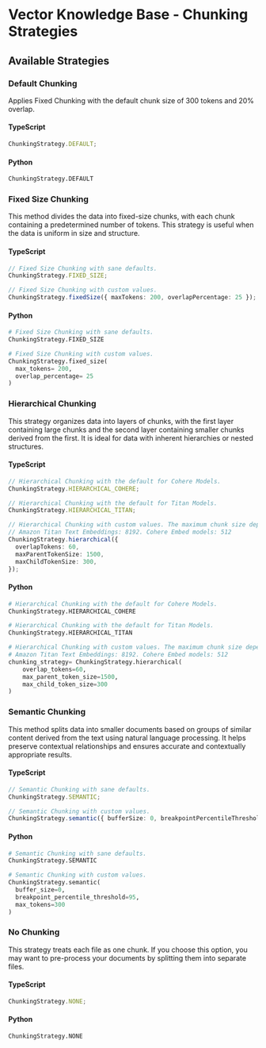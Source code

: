 # Vector Knowledge Base - Chunking Strategies

## Available Strategies

### Default Chunking

Applies Fixed Chunking with the default chunk size of 300 tokens and 20% overlap.

#### TypeScript

```ts
ChunkingStrategy.DEFAULT;
```

#### Python

```python
ChunkingStrategy.DEFAULT
```

### Fixed Size Chunking

This method divides the data into fixed-size chunks, with each chunk
containing a predetermined number of tokens. This strategy is useful when the data is uniform
in size and structure.

#### TypeScript

```ts
// Fixed Size Chunking with sane defaults.
ChunkingStrategy.FIXED_SIZE;

// Fixed Size Chunking with custom values.
ChunkingStrategy.fixedSize({ maxTokens: 200, overlapPercentage: 25 });
```

#### Python

```python
# Fixed Size Chunking with sane defaults.
ChunkingStrategy.FIXED_SIZE

# Fixed Size Chunking with custom values.
ChunkingStrategy.fixed_size(
  max_tokens= 200,
  overlap_percentage= 25
)
```

### Hierarchical Chunking

This strategy organizes data into layers of chunks, with the first
layer containing large chunks and the second layer containing smaller chunks derived from the first.
It is ideal for data with inherent hierarchies or nested structures.

#### TypeScript

```ts
// Hierarchical Chunking with the default for Cohere Models.
ChunkingStrategy.HIERARCHICAL_COHERE;

// Hierarchical Chunking with the default for Titan Models.
ChunkingStrategy.HIERARCHICAL_TITAN;

// Hierarchical Chunking with custom values. The maximum chunk size depends on the model.
// Amazon Titan Text Embeddings: 8192. Cohere Embed models: 512
ChunkingStrategy.hierarchical({
  overlapTokens: 60,
  maxParentTokenSize: 1500,
  maxChildTokenSize: 300,
});
```

#### Python

```python
# Hierarchical Chunking with the default for Cohere Models.
ChunkingStrategy.HIERARCHICAL_COHERE

# Hierarchical Chunking with the default for Titan Models.
ChunkingStrategy.HIERARCHICAL_TITAN

# Hierarchical Chunking with custom values. The maximum chunk size depends on the model.
# Amazon Titan Text Embeddings: 8192. Cohere Embed models: 512
chunking_strategy= ChunkingStrategy.hierarchical(
    overlap_tokens=60,
    max_parent_token_size=1500,
    max_child_token_size=300
)
```

### Semantic Chunking

This method splits data into smaller documents based on groups of similar
content derived from the text using natural language processing. It helps preserve contextual
relationships and ensures accurate and contextually appropriate results.

#### TypeScript

```ts
// Semantic Chunking with sane defaults.
ChunkingStrategy.SEMANTIC;

// Semantic Chunking with custom values.
ChunkingStrategy.semantic({ bufferSize: 0, breakpointPercentileThreshold: 95, maxTokens: 300 });
```

#### Python

```python
# Semantic Chunking with sane defaults.
ChunkingStrategy.SEMANTIC

# Semantic Chunking with custom values.
ChunkingStrategy.semantic(
  buffer_size=0,
  breakpoint_percentile_threshold=95,
  max_tokens=300
)
```

### No Chunking

This strategy treats each file as one chunk. If you choose this option,
you may want to pre-process your documents by splitting them into separate files.

#### TypeScript

```ts
ChunkingStrategy.NONE;
```

#### Python

```python
ChunkingStrategy.NONE
```
